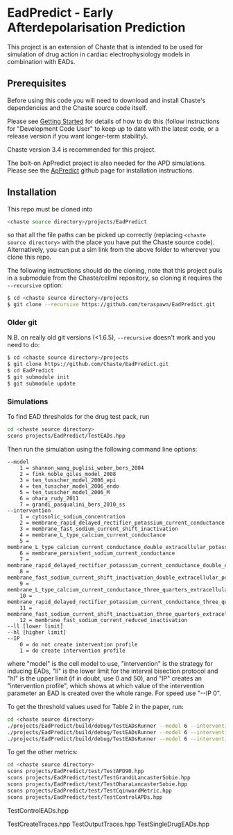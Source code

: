 # EadPredict - Early Afterdepolarisation Prediction

This project is an extension of Chaste that is intended to be used 
for simulation of drug action in cardiac electrophysiology models in 
combination with EADs.

## Prerequisites

Before using this code you will need to download and install Chaste's
dependencies and the Chaste source code itself.

Please see [Getting Started] for details of how to do this 
(follow instructions for "Development Code User" to keep up to date with the latest code, or a release version if you want longer-term stability).

Chaste version 3.4 is recommended for this project.

The bolt-on ApPredict project is also needed for the APD simulations. Please see the [ApPredict] github page for installation instructions.

## Installation

This repo must be cloned into
```sh
<chaste source directory>/projects/EadPredict
```
so that all the file paths can be picked up correctly (replacing ```<chaste source directory>``` with the place you have put the Chaste source code). Alternatively, you can put a sim link from the above folder to wherever you clone this repo.

The following instructions should do the cloning, note that this project pulls in a submodule from the Chaste/cellml repository, so cloning it requires the ```--recursive``` option:
```sh
$ cd <chaste source directory>/projects
$ git clone --recursive https://github.com/teraspawn/EadPredict.git
```

### Older git

N.B. on really old git versions (<1.6.5), `--recursive` doesn't work and you need to do:
```sh
$ cd <chaste source directory>/projects
$ git clone https://github.com/Chaste/EadPredict.git
$ cd EadPredict
$ git submodule init
$ git submodule update
```

[Getting Started]: <https://chaste.cs.ox.ac.uk/trac/wiki/GettingStarted>
[ApPredict]: <https://github.com/Chaste/ApPredict/releases>

### Simulations

To find EAD thresholds for the drug test pack, run

```sh
cd <chaste source directory>
scons projects/EadPredict/TestEADs.hpp
```

Then run the simulation using the following command line options:

```
--model
	1 = shannon_wang_puglisi_weber_bers_2004
	2 = fink_noble_giles_model_2008
	3 = ten_tusscher_model_2006_epi
	4 = ten_tusscher_model_2006_endo
	5 = ten_tusscher_model_2006_M
	6 = ohara_rudy_2011
	7 = grandi_pasqualini_bers_2010_ss
--intervention
	1 = cytosolic_sodium_concentration
	2 = membrane_rapid_delayed_rectifier_potassium_current_conductance
	3 = membrane_fast_sodium_current_shift_inactivation
	4 = membrane_L_type_calcium_current_conductance
	5 = membrane_L_type_calcium_current_conductance_double_extracellular_potassium_concentration
	6 = membrane_persistent_sodium_current_conductance
	7 = membrane_rapid_delayed_rectifier_potassium_current_conductance_double_extracellular_potassium_concentration
	8 =  membrane_fast_sodium_current_shift_inactivation_double_extracellular_potassium_concentration
	9 = membrane_L_type_calcium_current_conductance_three_quarters_extracellular_potassium_concentration
	10 = membrane_rapid_delayed_rectifier_potassium_current_conductance_three_quarters_extracellular_potassium_concentration
	11 = membrane_fast_sodium_current_shift_inactivation_three_quarters_extracellular_potassium_concentration
	12 = membrane_fast_sodium_current_reduced_inactivation
--ll [lower limit]
--hl [higher limit]
--IP
	0 = do not create intervention profile 
	1 = do create intervention profile 
```

where "model" is the cell model to use, "intervention" is the strategy for inducing EADs, "ll" is the lower limit for the interval bisection protocol and "hl" is the upper limit (if in doubt, use 0 and 50), and "IP" creates an "intervention profile", which shows at which value of the intervention parameter an EAD is created over the whole range. For speed use "--IP 0".

To get the threshold values used for Table 2 in the paper, run: 

```sh
cd <chaste source directory>
./projects/EadPredict/build/debug/TestEADsRunner --model 6 --intervention 2 --ll 0 --hl 1 --IP 0
./projects/EadPredict/build/debug/TestEADsRunner --model 6 --intervention 3 --ll 0 --hl 30 --IP 0
./projects/EadPredict/build/debug/TestEADsRunner --model 6 --intervention 4 --ll 1 --hl 30 --IP 0
```

To get the other metrics:

```sh
cd <chaste source directory>
scons projects/EadPredict/test/TestAPD90.hpp
scons projects/EadPredict/test/TestGrandiLancasterSobie.hpp
scons projects/EadPredict/test/TestOharaLancasterSobie.hpp
scons projects/EadPredict/test/TestCqinwardMetric.hpp
scons projects/EadPredict/test/TestControlAPDs.hpp
```
TestControlEADs.hpp

TestCreateTraces.hpp
TestOutputTraces.hpp
TestSingleDrugEADs.hpp


